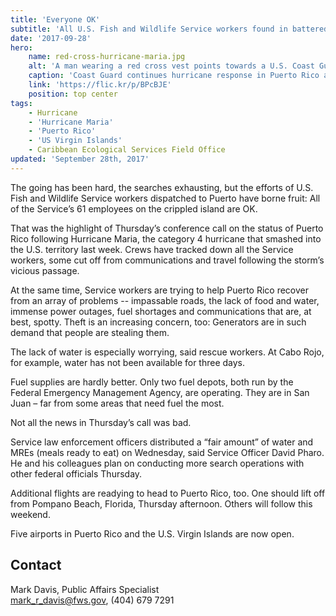```yaml
---
title: 'Everyone OK'
subtitle: 'All U.S. Fish and Wildlife Service workers found in battered Puerto Rico'
date: '2017-09-28'
hero:
    name: red-cross-hurricane-maria.jpg
    alt: 'A man wearing a red cross vest points towards a U.S. Coast Guard boat.'
    caption: 'Coast Guard continues hurricane response in Puerto Rico and the U.S. Virgin Islands. Photo by Petty Officer 1st Class Michael De Nyse, USCG.'
    link: 'https://flic.kr/p/BPcBJE'
    position: top center
tags:
    - Hurricane
    - 'Hurricane Maria'
    - 'Puerto Rico'
    - 'US Virgin Islands'
    - Caribbean Ecological Services Field Office
updated: 'September 28th, 2017'
---
```


The going has been hard, the searches exhausting, but the efforts of U.S. Fish and Wildlife Service workers dispatched to Puerto have borne fruit: All of the Service’s 61 employees on the crippled island are OK.

That was the highlight of Thursday’s conference call on the status of Puerto Rico following Hurricane Maria, the category 4 hurricane that smashed into the U.S. territory last week. Crews have tracked down all the Service workers, some cut off from communications and travel following the storm’s vicious passage.

At the same time, Service workers are trying to help Puerto Rico recover from an array of problems -- impassable roads, the lack of food and water, immense power outages, fuel shortages and communications that are, at best, spotty. Theft is an increasing concern, too: Generators are in such demand that people are stealing them.

The lack of water is especially worrying, said rescue workers. At Cabo Rojo, for example, water has not been available for three days.

Fuel supplies are hardly better. Only two fuel depots, both run by the Federal Emergency Management Agency, are operating. They are in San Juan – far from some areas that need fuel the most.

Not all the news in Thursday’s call was bad.

Service law enforcement officers distributed a “fair amount” of water and MREs (meals ready to eat) on Wednesday, said Service Officer David Pharo. He and his colleagues plan on conducting more search operations with other federal officials Thursday.

Additional flights are readying to head to Puerto Rico, too. One should lift off from Pompano Beach, Florida, Thursday afternoon. Others will follow this weekend.

Five airports in Puerto Rico and the U.S. Virgin Islands are now open.

## Contact

Mark Davis, Public Affairs Specialist  
[mark_r_davis@fws.gov](mailto:mark_r_davis@fws.gov), (404) 679 7291
